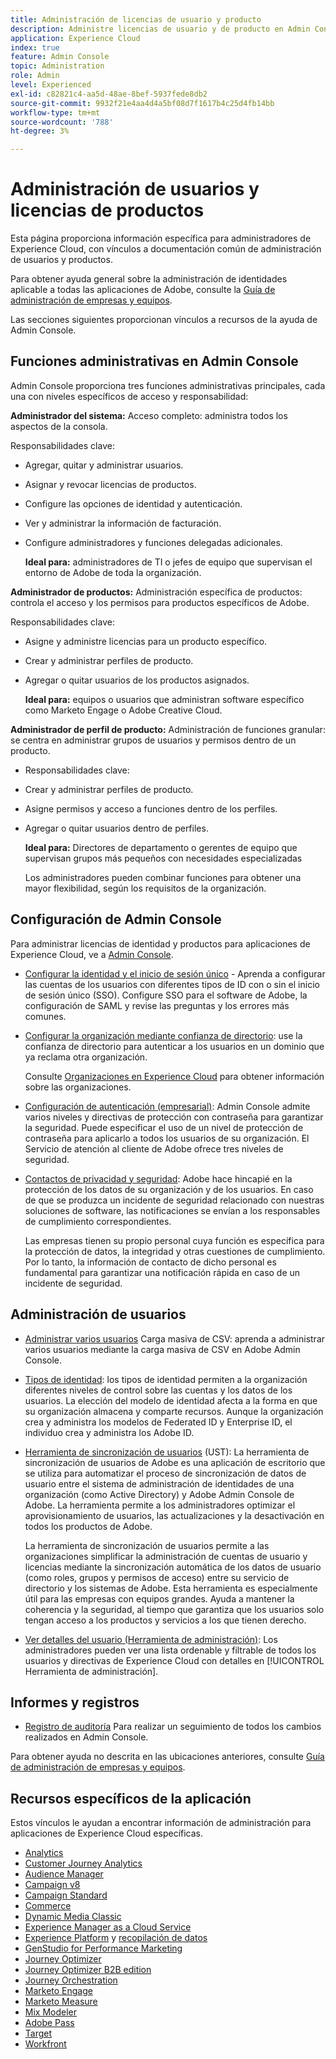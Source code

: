```yaml
---
title: Administración de licencias de usuario y producto
description: Administre licencias de usuario y de producto en Admin Console para aplicaciones de Experience Cloud.
application: Experience Cloud
index: true
feature: Admin Console
topic: Administration
role: Admin
level: Experienced
exl-id: c82821c4-aa5d-48ae-8bef-5937fede8db2
source-git-commit: 9932f21e4aa4d4a5bf08d7f1617b4c25d4fb14bb
workflow-type: tm+mt
source-wordcount: '788'
ht-degree: 3%

---
```


# Administración de usuarios y licencias de productos

Esta página proporciona información específica para administradores de Experience Cloud, con vínculos a documentación común de administración de usuarios y productos.

Para obtener ayuda general sobre la administración de identidades aplicable a todas las aplicaciones de Adobe, consulte la [Guía de administración de empresas y equipos](https://helpx.adobe.com/es/enterprise/admin-guide.html).

Las secciones siguientes proporcionan vínculos a recursos de la ayuda de Admin Console.

## Funciones administrativas en Admin Console

Admin Console proporciona tres funciones administrativas principales, cada una con niveles específicos de acceso y responsabilidad:

**Administrador del sistema:** Acceso completo: administra todos los aspectos de la consola.

Responsabilidades clave:

* Agregar, quitar y administrar usuarios.
* Asignar y revocar licencias de productos.
* Configure las opciones de identidad y autenticación.
* Ver y administrar la información de facturación.
* Configure administradores y funciones delegadas adicionales.

  **Ideal para:** administradores de TI o jefes de equipo que supervisan el entorno de Adobe de toda la organización.

**Administrador de productos:** Administración específica de productos: controla el acceso y los permisos para productos específicos de Adobe.

Responsabilidades clave:

* Asigne y administre licencias para un producto específico.
* Crear y administrar perfiles de producto.
* Agregar o quitar usuarios de los productos asignados.

  **Ideal para:** equipos o usuarios que administran software específico como Marketo Engage o Adobe Creative Cloud.

**Administrador de perfil de producto:** Administración de funciones granular: se centra en administrar grupos de usuarios y permisos dentro de un producto.

* Responsabilidades clave:
* Crear y administrar perfiles de producto.
* Asigne permisos y acceso a funciones dentro de los perfiles.
* Agregar o quitar usuarios dentro de perfiles.

  **Ideal para:** Directores de departamento o gerentes de equipo que supervisan grupos más pequeños con necesidades especializadas

  Los administradores pueden combinar funciones para obtener una mayor flexibilidad, según los requisitos de la organización.

## Configuración de Admin Console

Para administrar licencias de identidad y productos para aplicaciones de Experience Cloud, ve a [Admin Console](https://adminconsole.adobe.com/enterprise/).

* [Configurar la identidad y el inicio de sesión único](https://helpx.adobe.com/es/enterprise/using/set-up-identity.html) - Aprenda a configurar las cuentas de los usuarios con diferentes tipos de ID con o sin el inicio de sesión único (SSO). Configure SSO para el software de Adobe, la configuración de SAML y revise las preguntas y los errores más comunes.

* [Configurar la organización mediante confianza de directorio](https://helpx.adobe.com/enterprise/using/directory-trust.html): use la confianza de directorio para autenticar a los usuarios en un dominio que ya reclama otra organización.

  Consulte [Organizaciones en Experience Cloud](organizations.md) para obtener información sobre las organizaciones.

* [Configuración de autenticación (empresarial)](https://helpx.adobe.com/enterprise/using/authentication-settings.html): Admin Console admite varios niveles y directivas de protección con contraseña para garantizar la seguridad. Puede especificar el uso de un nivel de protección de contraseña para aplicarlo a todos los usuarios de su organización. El Servicio de atención al cliente de Adobe ofrece tres niveles de seguridad.

* [Contactos de privacidad y seguridad](https://helpx.adobe.com/enterprise/using/security-contacts.html): Adobe hace hincapié en la protección de los datos de su organización y de los usuarios. En caso de que se produzca un incidente de seguridad relacionado con nuestras soluciones de software, las notificaciones se envían a los responsables de cumplimiento correspondientes.

  Las empresas tienen su propio personal cuya función es específica para la protección de datos, la integridad y otras cuestiones de cumplimiento. Por lo tanto, la información de contacto de dicho personal es fundamental para garantizar una notificación rápida en caso de un incidente de seguridad.

## Administración de usuarios

* [Administrar varios usuarios](https://helpx.adobe.com/enterprise/using/bulk-upload-users.html) Carga masiva de CSV: aprenda a administrar varios usuarios mediante la carga masiva de CSV en Adobe Admin Console.

* [Tipos de identidad](https://helpx.adobe.com/es/enterprise/using/identity.html): los tipos de identidad permiten a la organización diferentes niveles de control sobre las cuentas y los datos de los usuarios. La elección del modelo de identidad afecta a la forma en que su organización almacena y comparte recursos. Aunque la organización crea y administra los modelos de Federated ID y Enterprise ID, el individuo crea y administra los Adobe ID.

* [Herramienta de sincronización de usuarios](https://helpx.adobe.com/enterprise/using/user-sync.html) (UST): La herramienta de sincronización de usuarios de Adobe es una aplicación de escritorio que se utiliza para automatizar el proceso de sincronización de datos de usuario entre el sistema de administración de identidades de una organización (como Active Directory) y Adobe Admin Console de Adobe. La herramienta permite a los administradores optimizar el aprovisionamiento de usuarios, las actualizaciones y la desactivación en todos los productos de Adobe.

  La herramienta de sincronización de usuarios permite a las organizaciones simplificar la administración de cuentas de usuario y licencias mediante la sincronización automática de los datos de usuario (como roles, grupos y permisos de acceso) entre su servicio de directorio y los sistemas de Adobe. Esta herramienta es especialmente útil para las empresas con equipos grandes. Ayuda a mantener la coherencia y la seguridad, al tiempo que garantiza que los usuarios solo tengan acceso a los productos y servicios a los que tienen derecho.

* [Ver detalles del usuario (Herramienta de administración)](admin-tool-experience-cloud.md): Los administradores pueden ver una lista ordenable y filtrable de todos los usuarios y directivas de Experience Cloud con detalles en [!UICONTROL Herramienta de administración].

## Informes y registros

* [Registro de auditoría](https://helpx.adobe.com/enterprise/using/audit-logs.html) Para realizar un seguimiento de todos los cambios realizados en Admin Console.

Para obtener ayuda no descrita en las ubicaciones anteriores, consulte [Guía de administración de empresas y equipos](https://helpx.adobe.com/es/enterprise/admin-guide.html).

## Recursos específicos de la aplicación

Estos vínculos le ayudan a encontrar información de administración para aplicaciones de Experience Cloud específicas.

<!-- | Application | Link to resource|
| ------- | ------- |
|  [!DNL Analytics] <p>Customer Journey Analytics| [Analytics in the Adobe Admin Console overview](https://experienceleague.adobe.com/en/docs/analytics/admin/admin-console/home) <p>[Administration requirements](https://experienceleague.adobe.com/en/docs/analytics-platform/using/cja-workspace/workspace-faq/frequently-asked-questions-analysis-workspace) |
| [!DNL Audience Manager] | [Audience Manager user migration to Admin Console](https://experienceleague.adobe.com/en/docs/audience-manager/user-guide/features/administration/admin-console-migration) |
| [!DNL Campaign] v8 |  [Get started with permissions](https://experienceleague.adobe.com/en/docs/campaign/campaign-v8/admin/permissions/gs-permissions) |
| [!DNL Campaign Standard] to [!DNL Campaign v8] | [User access management from Campaign Standard to Campaign V8](https://experienceleague.adobe.com/en/docs/campaign-web/acs-to-ac/user-management-acs) |
| [!DNL Commerce] | [Configure the Commerce Admin Integration with Adobe ID](https://experienceleague.adobe.com/en/docs/commerce-admin/start/admin/ims/adobe-ims-config) |
| [!DNL Dynamic Media Classic] | [Administration setup](https://experienceleague.adobe.com/en/docs/dynamic-media-classic/using/setup/administration-setup#user_administration) |
| [!DNL Experience Manager as a Cloud Service] |  [Accessing the Admin Console](https://experienceleague.adobe.com/en/docs/experience-manager-cloud-service/content/onboarding/journey/admin-console) |
| [!DNL Experience Platform] <p>[!DNL Data Collection] | [Access control UI overview](https://experienceleague.adobe.com/en/docs/experience-platform/access-control/ui/overview) <p>[Permission management for data collection in Experience Platform](https://experienceleague.adobe.com/en/docs/experience-platform/collection/permissions)|
| [!DNL GenStudio for Performance Marketing] | [Provision Adobe GenStudio for Performance Marketing](https://experienceleague.adobe.com/en/docs/genstudio-for-performance-marketing/user-guide/intro/product-provisioning) |
| [!DNL Journey Optimizer] | [Manage users and roles](https://experienceleague.adobe.com/en/docs/journey-optimizer/using/access-control/permissions) |
| [!DNL Journey Optimizer B2B Edition] | [User management](https://experienceleague.adobe.com/en/docs/journey-optimizer-b2b/user/admin/user-management) |
|[!DNL  Journey Orchestration] | [Access management](https://experienceleague.adobe.com/en/docs/journeys/using/starting-with-journeys/access-management) |
| [!DNL Marketo Engage] | [Understanding Marketo Subscription and User Migration to the Adobe Admin Console](https://experienceleague.adobe.com/en/docs/marketo/using/product-docs/administration/marketo-with-adobe-identity/subscription-and-user-migration/understanding-marketo-subscription-and-user-migration-to-the-adobe-admin-console) |
| [!DNL Marketo Measure] | [Adobe Admin Console Setup](https://experienceleague.adobe.com/en/docs/marketo-measure/using/configuration-and-setup/getting-started-with-marketo-measure/adobe-admin-console-setup) |
| [!DNL Mix Modeler] | [Access controls](https://experienceleague.adobe.com/en/docs/mix-modeler/using/data-governance/access-controls) |
| [!DNL Pass] | [Get started with Account IQ](https://experienceleague.adobe.com/en/docs/pass/aiq-help/get-started) |
| [!DNL Target] | [Administrator first steps](https://experienceleague.adobe.com/en/docs/target/using/administer/start-target) <p> [User management](https://experienceleague.adobe.com/en/docs/target/using/administer/manage-users/user-management) |
| [!DNL Workfront] | [Manage users in the Adobe Admin Console](https://experienceleague.adobe.com/en/docs/workfront/using/administration-and-setup/add-users/create-manage-users/admin-console) |

 -->

* [Analytics](https://experienceleague.adobe.com/en/docs/analytics/admin/admin-console/home)
* [Customer Journey Analytics](https://experienceleague.adobe.com/en/docs/analytics-platform/using/cja-workspace/workspace-faq/frequently-asked-questions-analysis-workspace)
* [Audience Manager](https://experienceleague.adobe.com/en/docs/audience-manager/user-guide/features/administration/admin-console-migration)
* [Campaign v8](https://experienceleague.adobe.com/es/docs/campaign/campaign-v8/admin/permissions/gs-permissions)
* [Campaign Standard](https://experienceleague.adobe.com/en/docs/campaign-web/acs-to-ac/user-management-acs)
* [Commerce](https://experienceleague.adobe.com/en/docs/commerce-admin/start/admin/ims/adobe-ims-config)
* [Dynamic Media Classic](https://experienceleague.adobe.com/en/docs/dynamic-media-classic/using/setup/administration-setup#user_administration)
* [Experience Manager as a Cloud Service](https://experienceleague.adobe.com/es/docs/experience-manager-cloud-service/content/onboarding/journey/admin-console)
* [Experience Platform](https://experienceleague.adobe.com/en/docs/experience-platform/access-control/ui/overview) y [recopilación de datos](https://experienceleague.adobe.com/en/docs/experience-platform/collection/permissions)
* [GenStudio for Performance Marketing](https://experienceleague.adobe.com/en/docs/genstudio-for-performance-marketing/user-guide/intro/product-provisioning)
* [Journey Optimizer](https://experienceleague.adobe.com/en/docs/journey-optimizer/using/access-control/permissions)
* [Journey Optimizer B2B edition](https://experienceleague.adobe.com/en/docs/journey-optimizer-b2b/user/admin/user-management)
* [Journey Orchestration](https://experienceleague.adobe.com/en/docs/journeys/using/starting-with-journeys/access-management)
* [Marketo Engage](https://experienceleague.adobe.com/en/docs/marketo/using/product-docs/administration/marketo-with-adobe-identity/subscription-and-user-migration/understanding-marketo-subscription-and-user-migration-to-the-adobe-admin-console)
* [Marketo Measure](https://experienceleague.adobe.com/en/docs/marketo-measure/using/configuration-and-setup/getting-started-with-marketo-measure/adobe-admin-console-setup)
* [Mix Modeler](https://experienceleague.adobe.com/en/docs/mix-modeler/using/data-governance/access-controls)
* [Adobe Pass](https://experienceleague.adobe.com/en/docs/pass/aiq-help/get-started)
* [Target](https://experienceleague.adobe.com/en/docs/target/using/administer/start-target)
* [Workfront](https://experienceleague.adobe.com/en/docs/workfront/using/administration-and-setup/add-users/create-manage-users/admin-console)